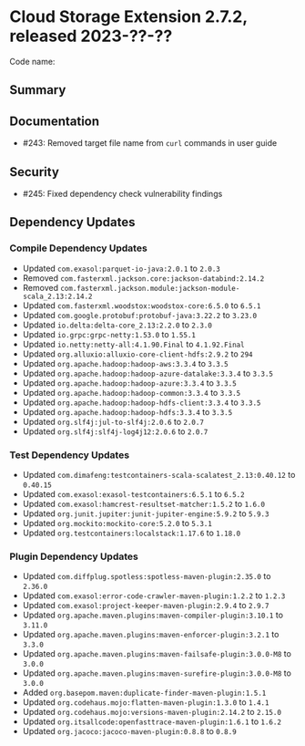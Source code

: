 # Cloud Storage Extension 2.7.2, released 2023-??-??

Code name:

## Summary

## Documentation

* #243: Removed target file name from `curl` commands in user guide

## Security

* #245: Fixed dependency check vulnerability findings

## Dependency Updates

### Compile Dependency Updates

* Updated `com.exasol:parquet-io-java:2.0.1` to `2.0.3`
* Removed `com.fasterxml.jackson.core:jackson-databind:2.14.2`
* Removed `com.fasterxml.jackson.module:jackson-module-scala_2.13:2.14.2`
* Updated `com.fasterxml.woodstox:woodstox-core:6.5.0` to `6.5.1`
* Updated `com.google.protobuf:protobuf-java:3.22.2` to `3.23.0`
* Updated `io.delta:delta-core_2.13:2.2.0` to `2.3.0`
* Updated `io.grpc:grpc-netty:1.53.0` to `1.55.1`
* Updated `io.netty:netty-all:4.1.90.Final` to `4.1.92.Final`
* Updated `org.alluxio:alluxio-core-client-hdfs:2.9.2` to `294`
* Updated `org.apache.hadoop:hadoop-aws:3.3.4` to `3.3.5`
* Updated `org.apache.hadoop:hadoop-azure-datalake:3.3.4` to `3.3.5`
* Updated `org.apache.hadoop:hadoop-azure:3.3.4` to `3.3.5`
* Updated `org.apache.hadoop:hadoop-common:3.3.4` to `3.3.5`
* Updated `org.apache.hadoop:hadoop-hdfs-client:3.3.4` to `3.3.5`
* Updated `org.apache.hadoop:hadoop-hdfs:3.3.4` to `3.3.5`
* Updated `org.slf4j:jul-to-slf4j:2.0.6` to `2.0.7`
* Updated `org.slf4j:slf4j-log4j12:2.0.6` to `2.0.7`

### Test Dependency Updates

* Updated `com.dimafeng:testcontainers-scala-scalatest_2.13:0.40.12` to `0.40.15`
* Updated `com.exasol:exasol-testcontainers:6.5.1` to `6.5.2`
* Updated `com.exasol:hamcrest-resultset-matcher:1.5.2` to `1.6.0`
* Updated `org.junit.jupiter:junit-jupiter-engine:5.9.2` to `5.9.3`
* Updated `org.mockito:mockito-core:5.2.0` to `5.3.1`
* Updated `org.testcontainers:localstack:1.17.6` to `1.18.0`

### Plugin Dependency Updates

* Updated `com.diffplug.spotless:spotless-maven-plugin:2.35.0` to `2.36.0`
* Updated `com.exasol:error-code-crawler-maven-plugin:1.2.2` to `1.2.3`
* Updated `com.exasol:project-keeper-maven-plugin:2.9.4` to `2.9.7`
* Updated `org.apache.maven.plugins:maven-compiler-plugin:3.10.1` to `3.11.0`
* Updated `org.apache.maven.plugins:maven-enforcer-plugin:3.2.1` to `3.3.0`
* Updated `org.apache.maven.plugins:maven-failsafe-plugin:3.0.0-M8` to `3.0.0`
* Updated `org.apache.maven.plugins:maven-surefire-plugin:3.0.0-M8` to `3.0.0`
* Added `org.basepom.maven:duplicate-finder-maven-plugin:1.5.1`
* Updated `org.codehaus.mojo:flatten-maven-plugin:1.3.0` to `1.4.1`
* Updated `org.codehaus.mojo:versions-maven-plugin:2.14.2` to `2.15.0`
* Updated `org.itsallcode:openfasttrace-maven-plugin:1.6.1` to `1.6.2`
* Updated `org.jacoco:jacoco-maven-plugin:0.8.8` to `0.8.9`
